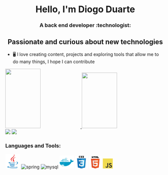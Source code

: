 <h1 align="center">Hello, I'm Diogo Duarte</h1>
<h3 align="center">A back end developer :technologist: </h3>
<h2 align="center">Passionate and curious about new technologies </h2>

- :desktop_computer: I love creating content, projects and exploring tools that allow me to do many things, I hope I can contribute

<div>
<a href="https://github.com/duarterj">
  <img width="47%" height="187em" src="https://github-readme-stats-sigma-five.vercel.app/api?username=duarterj&show_icons=true&theme=blue-green"/>
  
  <img width="47%" height="175em" src="https://github-readme-stats-sigma-five.vercel.app/api/top-langs/?username=duarterj&layout=compact&langs_count=7&theme=blue-green"/>
  
</div>
  
<div> 
<a href="mailto:diogoduartecontact@gmail.com"><img src="https://img.shields.io/badge/-Gmail-%23333?style=for-the-badge&logo=gmail&logoColor=white" target="_blank"></a> 
<a href="https://www.linkedin.com/in/duarterj/" target="_blank"><img src="https://img.shields.io/badge/-LinkedIn-%230077B5?style=for-the-badge&logo=linkedin&logoColor=dark" target="_blank"></a>
</div>

  
<h3 align="left">Languages and Tools:</h3>
 

<p>
<img src="https://raw.githubusercontent.com/devicons/devicon/master/icons/java/java-original.svg" alt="java" width="46" height="46"/>
<img src="https://www.vectorlogo.zone/logos/springio/springio-icon.svg" alt="spring" width="33" height="33"/>
<img src="https://cdn-icons-png.flaticon.com/512/5968/5968313.png" alt="mysql" width="35" height="35"/>
<img src="https://raw.githubusercontent.com/devicons/devicon/1119b9f84c0290e0f0b38982099a2bd027a48bf1/icons/docker/docker-plain.svg" alt="javascript" width="45" height="41"/>
<img src="https://raw.githubusercontent.com/devicons/devicon/master/icons/css3/css3-original-wordmark.svg" alt="css3" width="40" height="40"/>  
<img src="https://raw.githubusercontent.com/devicons/devicon/master/icons/html5/html5-original-wordmark.svg" alt="html" width="39" height="39"/> 
<img src="https://raw.githubusercontent.com/devicons/devicon/master/icons/javascript/javascript-original.svg" alt="javascript" width="32" height="32"/>
</p>
  




